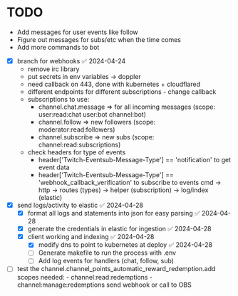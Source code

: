 # TODO
- Add messages for user events like follow
- Figure out messages for subs/etc when the time comes
- Add more commands to bot
- [x] branch for webhooks ✅ 2024-04-24
    - remove irc library
    - put secrets in env variables -> doppler
    - need callback on 443, done with kubernetes + cloudflared
    - different endpoints for different subscriptions - change callback
    - subscriptions to use:
        - channel.chat.message => for all incoming messages (scope: user:read:chat user:bot channel:bot)
        - channel.follow => new followers (scope: moderator:read:followers)
        - channel.subscribe => new subs (scope: channel:read:subscriptions)
    - check headers for type of events
        - header['Twitch-Eventsub-Message-Type'] == 'notification' to get event data
        - header['Twitch-Eventsub-Message-Type'] == 'webhook_callback_verification' to subscribe to events
    cmd -> http -> routes (types)
                -> helper (subscription)
                -> log/index (elastic)
- [x] send logs/activity to elastic ✅ 2024-04-28
    - [x] format all logs and statements into json for easy parsing ✅ 2024-04-28
    - [x] generate the credentials in elastic for ingestion ✅ 2024-04-28
    - [x] client working and indexing ✅ 2024-04-28
        -  [x] modify dns to point to kubernetes at deploy ✅ 2024-04-28
        - [ ] Generate makefile to run the process with .env
        - [ ] Add log events for handlers (chat, follow, sub)
- [ ] test the channel.channel_points_automatic_reward_redemption.add 
        scopes needed: 
            - channel:read:redemptions 
            - channel:manage:redemptions 
     send webhook or call to OBS
